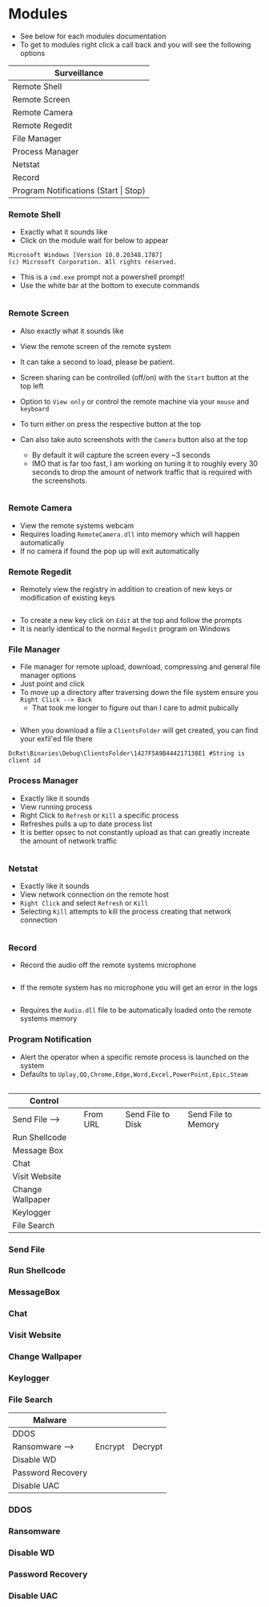 # Modules

* See below for each modules documentation&#x20;
* To get to modules right click a call back and you will see the following options

| Surveillance                          |
| ------------------------------------- |
| Remote Shell                          |
| Remote Screen                         |
| Remote Camera                         |
| Remote Regedit                        |
| File Manager                          |
| Process Manager                       |
| Netstat                               |
| Record                                |
| Program Notifications (Start \| Stop) |

### Remote Shell

* Exactly what it sounds like
* Click on the module wait for below to appear

```
Microsoft Windows [Version 10.0.20348.1787]
(c) Microsoft Corporation. All rights reserved.
```

* This is a `cmd.exe` prompt not a powershell prompt!
* Use the white bar at the bottom to execute commands&#x20;

<figure><img src="../../.gitbook/assets/image (1).png" alt=""><figcaption></figcaption></figure>

### Remote Screen

* Also exactly what it sounds like
* View the remote screen of the remote system&#x20;
* It can take a second to load, please be patient.
* Screen sharing can be controlled (off/on) with the `Start` button at the top left&#x20;
* Option to `View only` or control the remote machine via your `mouse` and `keyboard`&#x20;
* To turn either on press the respective button at the top
*   Can also take auto screenshots with the `Camera` button also at the top &#x20;

    * By default it will capture the screen every \~3 seconds
    * IMO that is far too fast, I am working on tuning it to roughly every 30 seconds to drop the amount of network traffic that is required with the screenshots.



    <figure><img src="../../.gitbook/assets/image (3).png" alt=""><figcaption></figcaption></figure>

### Remote Camera

* View the remote systems webcam
* Requires loading `RemoteCamera.dll` into memory which will happen automatically
* If no camera if found the pop up will exit automatically&#x20;

### Remote Regedit

* Remotely view the registry in addition to creation of new keys or modification of existing keys&#x20;

<figure><img src="../../.gitbook/assets/image (6) (2).png" alt=""><figcaption></figcaption></figure>

* To create a new key click on `Edit` at the top and follow the prompts
* It is nearly identical to the normal `Regedit` program on Windows

### File Manager&#x20;

* File manager for remote upload, download, compressing and general file manager options
* Just point and click
* To move up a directory after traversing down the file system ensure you `Right Click --> Back`
  * That took me longer to figure out than I care to admit pubically

<figure><img src="../../.gitbook/assets/image (2).png" alt=""><figcaption></figcaption></figure>

* When you download a file a `ClientsFolder` will get created, you can find your exfil'ed file there

```
DcRat\Binaries\Debug\ClientsFolder\1427F5A9B444217138E1 #String is client id
```

### Process Manager&#x20;

* Exactly like it sounds
* View running process
* Right Click to `Refresh` or `Kill` a specific process
* Refreshes pulls a up to date process list
* It is better opsec to not constantly upload as that can greatly increate the amount of network traffic

<figure><img src="../../.gitbook/assets/image.png" alt=""><figcaption></figcaption></figure>

### Netstat

* Exactly like it sounds
* View network connection on the remote host
* `Right Click` and select `Refresh` or `Kill`&#x20;
* Selecting `Kill` attempts to kill the process creating that network connection

<figure><img src="../../.gitbook/assets/image (6).png" alt=""><figcaption></figcaption></figure>

### Record&#x20;

* Record the audio off the remote systems microphone&#x20;

<figure><img src="../../.gitbook/assets/image (9).png" alt=""><figcaption></figcaption></figure>

* If the remote system has no microphone you will get an error in the logs&#x20;

<figure><img src="../../.gitbook/assets/image (8).png" alt=""><figcaption></figcaption></figure>

* Requires the `Audio.dll` file to be automatically loaded onto the remote systems memory&#x20;

### Program Notification

* Alert the operator when a specific remote process is launched on the system
* Defaults to `Uplay,QQ,Chrome,Edge,Word,Excel,PowerPoint,Epic,Steam`

<figure><img src="../../.gitbook/assets/image (7).png" alt=""><figcaption></figcaption></figure>

| Control          |          |                   |                     |
| ---------------- | -------- | ----------------- | ------------------- |
| Send File -->    | From URL | Send File to Disk | Send File to Memory |
| Run Shellcode    |          |                   |                     |
| Message Box      |          |                   |                     |
| Chat             |          |                   |                     |
| Visit Website    |          |                   |                     |
| Change Wallpaper |          |                   |                     |
| Keylogger        |          |                   |                     |
| File Search      |          |                   |                     |

### Send File



### Run Shellcode



### MessageBox



### Chat&#x20;



### Visit Website



### Change Wallpaper



### Keylogger



### File Search

| Malware           |         |         |
| ----------------- | ------- | ------- |
| DDOS              |         |         |
| Ransomware -->    | Encrypt | Decrypt |
| Disable WD        |         |         |
| Password Recovery |         |         |
| Disable UAC       |         |         |

### DDOS



### Ransomware



### Disable WD



### Password Recovery



### Disable UAC




